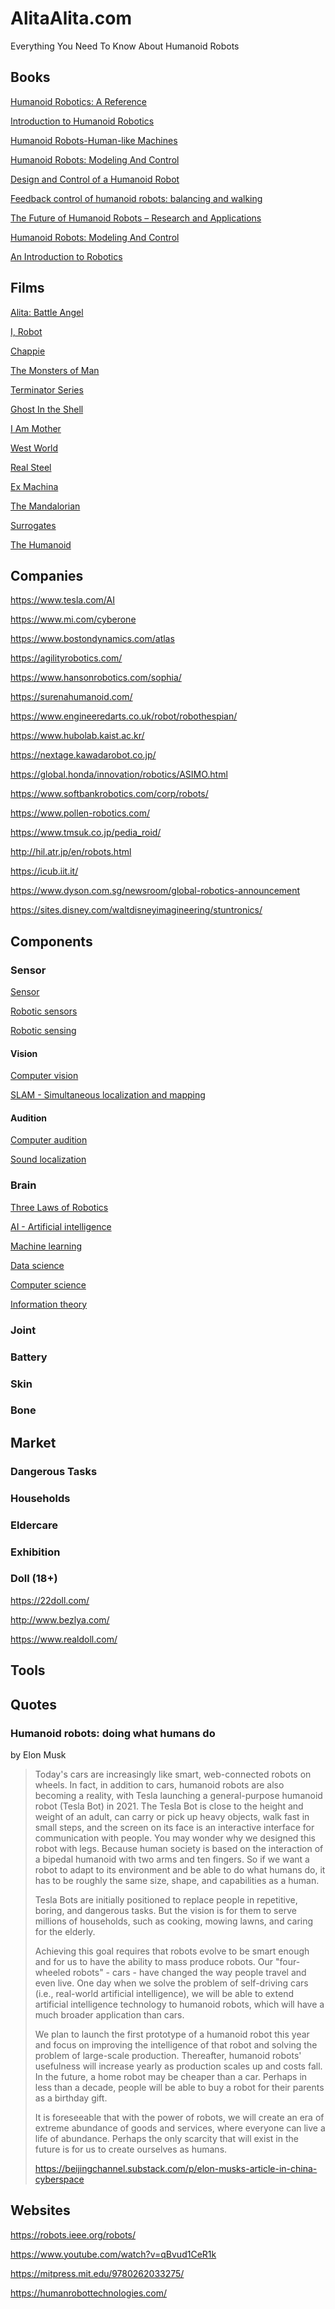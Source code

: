 # AlitaAlita.com

Everything You Need To Know About Humanoid Robots

## Books

[Humanoid Robotics: A Reference](https://www.pdfdrive.com/humanoid-robotics-a-reference-e187758124.html)

[Introduction to Humanoid Robotics](https://www.pdfdrive.com/introduction-to-humanoid-robotics-e174573610.html)

[Humanoid Robots-Human-like Machines](https://www.pdfdrive.com/humanoid-robots-human-like-machines-e45753525.html)

[Humanoid Robots: Modeling And Control](https://vdoc.pub/download/humanoid-robots-modeling-and-control-2ighcj55m0g0)

[Design and Control of a Humanoid Robot](https://www.pdfdrive.com/design-and-control-of-a-humanoid-robot-e42498353.html)

[Feedback control of humanoid robots: balancing and walking](https://www.pdfdrive.com/feedback-control-of-humanoid-robots-balancing-and-walking-e46491525.html)

[The Future of Humanoid Robots – Research and Applications](https://www.iaarc.org/wp-content/uploads/2020/01/a_news_2012_01_17.pdf)

[Humanoid Robots: Modeling And Control](https://vdoc.pub/documents/humanoid-robots-modeling-and-control-2ighcj55m0g0)

[An Introduction to Robotics](https://www.ohio.edu/mechanical-faculty/williams/html/PDF/IntroRob.pdf)

## Films

[Alita: Battle Angel](https://www.youtube.com/watch?v=w7pYhpJaJW8)

[I, Robot](https://www.youtube.com/watch?v=Ouht1xip9NQ)

[Chappie](https://www.youtube.com/watch?v=lyy7y0QOK-0)

[The Monsters of Man](https://www.youtube.com/watch?v=SP3IglpExwA)

[Terminator Series](https://www.youtube.com/watch?v=iYrcUanZ2dM)

[Ghost In the Shell](https://www.youtube.com/watch?v=G4VmJcZR0Yg)

[I Am Mother](https://www.youtube.com/watch?v=N5BKctcZxrM)

[West World](https://www.youtube.com/watch?v=9BqKiZhEFFw)

[Real Steel](https://www.youtube.com/watch?v=XNAKl_D2gxc)

[Ex Machina](https://www.youtube.com/watch?v=EoQuVnKhxaM)

[The Mandalorian](https://www.youtube.com/watch?v=aOC8E8z_ifw)

[Surrogates](https://www.youtube.com/watch?v=KC5TrKNIDHQ)

[The Humanoid](https://www.youtube.com/watch?v=3nlWSMDY1kE)

## Companies

https://www.tesla.com/AI

https://www.mi.com/cyberone

https://www.bostondynamics.com/atlas

https://agilityrobotics.com/

https://www.hansonrobotics.com/sophia/

https://surenahumanoid.com/

https://www.engineeredarts.co.uk/robot/robothespian/

https://www.hubolab.kaist.ac.kr/

https://nextage.kawadarobot.co.jp/

https://global.honda/innovation/robotics/ASIMO.html

https://www.softbankrobotics.com/corp/robots/

https://www.pollen-robotics.com/

https://www.tmsuk.co.jp/pedia_roid/

http://hil.atr.jp/en/robots.html

https://icub.iit.it/

https://www.dyson.com.sg/newsroom/global-robotics-announcement

https://sites.disney.com/waltdisneyimagineering/stuntronics/

## Components

### Sensor

[Sensor](https://en.wikipedia.org/wiki/Sensor)

[Robotic sensors](https://en.wikipedia.org/wiki/Robotic_sensors)

[Robotic sensing](https://en.wikipedia.org/wiki/Robotic_sensing)

#### Vision

[Computer vision](https://en.wikipedia.org/wiki/Computer_vision)

[SLAM - Simultaneous localization and mapping](https://en.wikipedia.org/wiki/Simultaneous_localization_and_mapping)

#### Audition

[Computer audition](https://en.wikipedia.org/wiki/Computer_audition)

[Sound localization](https://en.wikipedia.org/wiki/Sound_localization)

### Brain

[Three Laws of Robotics](https://en.wikipedia.org/wiki/Three_Laws_of_Robotics)

[AI - Artificial intelligence](https://en.wikipedia.org/wiki/Artificial_intelligence)

[Machine learning](https://en.wikipedia.org/wiki/Machine_learning)

[Data science](https://en.wikipedia.org/wiki/Data_science)

[Computer science](https://en.wikipedia.org/wiki/Computer_science)

[Information theory](https://en.wikipedia.org/wiki/Information_theory)

### Joint

### Battery

### Skin

### Bone

## Market

### Dangerous Tasks

### Households

### Eldercare

### Exhibition

### Doll (18+)

https://22doll.com/

http://www.bezlya.com/

https://www.realdoll.com/

## Tools

## Quotes

### Humanoid robots: doing what humans do

by Elon Musk

> Today's cars are increasingly like smart, web-connected robots on wheels. In fact, in addition to cars, humanoid robots are also becoming a reality, with Tesla launching a general-purpose humanoid robot (Tesla Bot) in 2021. The Tesla Bot is close to the height and weight of an adult, can carry or pick up heavy objects, walk fast in small steps, and the screen on its face is an interactive interface for communication with people. You may wonder why we designed this robot with legs. Because human society is based on the interaction of a bipedal humanoid with two arms and ten fingers. So if we want a robot to adapt to its environment and be able to do what humans do, it has to be roughly the same size, shape, and capabilities as a human.
>
> Tesla Bots are initially positioned to replace people in repetitive, boring, and dangerous tasks. But the vision is for them to serve millions of households, such as cooking, mowing lawns, and caring for the elderly.
>
> Achieving this goal requires that robots evolve to be smart enough and for us to have the ability to mass produce robots. Our "four-wheeled robots" - cars - have changed the way people travel and even live. One day when we solve the problem of self-driving cars (i.e., real-world artificial intelligence), we will be able to extend artificial intelligence technology to humanoid robots, which will have a much broader application than cars.
>
> We plan to launch the first prototype of a humanoid robot this year and focus on improving the intelligence of that robot and solving the problem of large-scale production. Thereafter, humanoid robots' usefulness will increase yearly as production scales up and costs fall. In the future, a home robot may be cheaper than a car. Perhaps in less than a decade, people will be able to buy a robot for their parents as a birthday gift.
>
> It is foreseeable that with the power of robots, we will create an era of extreme abundance of goods and services, where everyone can live a life of abundance. Perhaps the only scarcity that will exist in the future is for us to create ourselves as humans.
>
> https://beijingchannel.substack.com/p/elon-musks-article-in-china-cyberspace

## Websites

https://robots.ieee.org/robots/

https://www.youtube.com/watch?v=qBvud1CeR1k

https://mitpress.mit.edu/9780262033275/

https://humanrobottechnologies.com/

